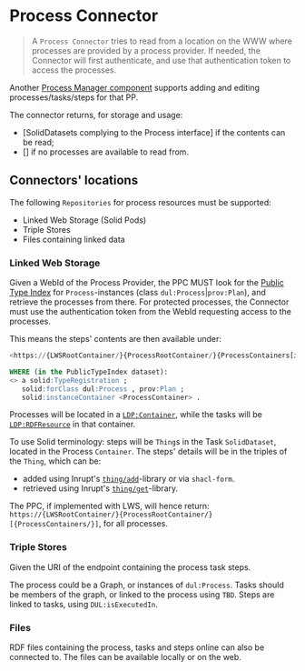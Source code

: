 # Process Connector

> A `Process Connector` tries to read from a location on the WWW where processes are provided by a process provider. If needed, the Connector will first authenticate, and use that authentication token to access the processes.

Another [Process Manager component](./process-manager.md) supports adding and editing processes/tasks/steps for that PP.

The connector returns, for storage and usage:

- [SolidDatasets complying to the Process interface] if the contents can be read;
- [] if no processes are available to read from.

## Connectors' locations

The following `Repositories` for process resources must be supported:

- Linked Web Storage (Solid Pods)
- Triple Stores
- Files containing linked data

### Linked Web Storage

Given a WebId of the Process Provider, the PPC MUST look for the [Public Type Index](https://solid.github.io/type-indexes/index.html#public-type-index) for `Process`-instances (class `dul:Process`|`prov:Plan`), and retrieve the processes from there. For protected processes, the Connector must use the authentication token from the WebId requesting access to the processes.

This means the steps' contents are then available under:

```sql
<https://{LWSRootContainer/}{ProcessRootContainer/}{ProcessContainers[index]/}{TaskDatasetName}#{uuid of the Thing-step}>

WHERE (in the PublicTypeIndex dataset):
<> a solid:TypeRegistration ; 
   solid:forClass dul:Process , prov:Plan ;
   solid:instanceContainer <ProcessContainer> . 
```

Processes will be located in a [`LDP:Container`](https://www.w3.org/TR/ldp/#ldpc-container), while the tasks will be [`LDP:RDFResource`](https://www.w3.org/TR/ldp/#dfn-linked-data-platform-rdf-source) in that container.

To use Solid terminology: steps will be `Thing`s in the Task `SolidDataset`, located in the Process `Container`. The steps' details will be in the triples of the `Thing`, which can be:

- added using Inrupt's [`thing/add`](https://docs.inrupt.com/developer-tools/api/javascript/solid-client/modules/thing_add.html#functions)-library or via `shacl-form`.
- retrieved using Inrupt's [`thing/get`](https://docs.inrupt.com/developer-tools/api/javascript/solid-client/modules/thing_get.html)-library.

The PPC, if implemented with LWS, will hence return: `https://{LWSRootContainer/}{ProcessRootContainer/}[{ProcessContainers/}]`, for all processes.

### Triple Stores

Given the URI of the endpoint containing the process task steps.

The process could be a Graph, or instances of `dul:Process`. Tasks should be members of the graph, or linked to the process using `TBD`. Steps are linked to tasks, using `DUL:isExecutedIn`.

### Files

RDF files containing the process, tasks and steps online can also be connected to. The files can be available locally or on the web.
